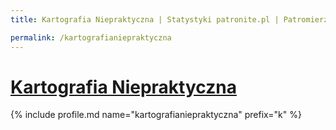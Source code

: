 ```yaml
---
title: Kartografia Niepraktyczna | Statystyki patronite.pl | Patromierz

permalink: /kartografianiepraktyczna
---
```


# [Kartografia Niepraktyczna](https://patronite.pl/kartografianiepraktyczna)

{% include profile.md name="kartografianiepraktyczna" prefix="k" %}
